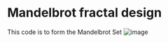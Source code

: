# Mandelbrot fractal design
This code is to form the Mandelbrot Set
![image](https://upload.wikimedia.org/wikipedia/commons/b/b8/Self-Similarity-Zoom.gif)
